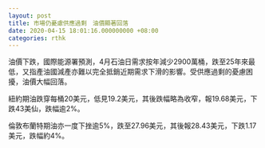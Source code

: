 ```yaml
---
layout: post
title: 市場仍憂慮供應過剩　油價顯著回落
date: 2020-04-15 18:01:16.000000000 +08:00
categories: rthk
---
```


油價下跌，國際能源署預測，4月石油日需求按年減少2900萬桶，跌至25年來最低，又指產油國減產亦難以完全抵銷近期需求下滑的影響。受供應過剩的憂慮困擾，油價大幅回落。

紐約期油跌穿每桶20美元，低見19.2美元，其後跌幅略為收窄，報19.68美元，下跌43美仙，跌幅逾2%。

倫敦布蘭特期油亦一度下挫逾5%，跌至27.96美元，其後報28.43美元，下跌1.17美元，跌幅約4%。
